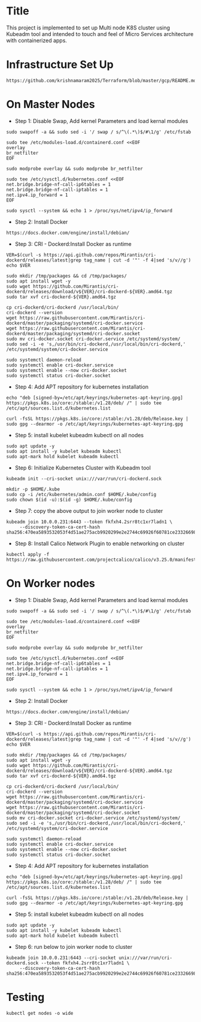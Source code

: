 # Title
This project is implemented to set up Multi node K8S cluster using Kubeadm tool and intended to touch and feel of Micro Services architecture with containerized apps.
# Infrastructure Set Up
```
https://github.com/krishnamaram2025/Terraform/blob/master/gcp/README.md
```
# On Master Nodes
* Step 1: Disable Swap, Add kernel Parameters and load kernal modules 
```
sudo swapoff -a && sudo sed -i '/ swap / s/^\(.*\)$/#\1/g' /etc/fstab
```
```
sudo tee /etc/modules-load.d/containerd.conf <<EOF
overlay
br_netfilter
EOF
```
```
sudo modprobe overlay && sudo modprobe br_netfilter
```
```
sudo tee /etc/sysctl.d/kubernetes.conf <<EOF
net.bridge.bridge-nf-call-ip6tables = 1
net.bridge.bridge-nf-call-iptables = 1
net.ipv4.ip_forward = 1
EOF
```
```
sudo sysctl --system && echo 1 > /proc/sys/net/ipv4/ip_forward
```
* Step 2: Install Docker
```
https://docs.docker.com/engine/install/debian/
```
* Step 3: CRI - Dockerd:Install Docker as runtime
```
VER=$(curl -s https://api.github.com/repos/Mirantis/cri-dockerd/releases/latest|grep tag_name | cut -d '"' -f 4|sed 's/v//g')
echo $VER
```
```
sudo mkdir /tmp/packages && cd /tmp/packages/
sudo apt install wget -y
sudo wget https://github.com/Mirantis/cri-dockerd/releases/download/v${VER}/cri-dockerd-${VER}.amd64.tgz
sudo tar xvf cri-dockerd-${VER}.amd64.tgz
```
```
cp cri-dockerd/cri-dockerd /usr/local/bin/
cri-dockerd --version
wget https://raw.githubusercontent.com/Mirantis/cri-dockerd/master/packaging/systemd/cri-docker.service
wget https://raw.githubusercontent.com/Mirantis/cri-dockerd/master/packaging/systemd/cri-docker.socket
sudo mv cri-docker.socket cri-docker.service /etc/systemd/system/
sudo sed -i -e 's,/usr/bin/cri-dockerd,/usr/local/bin/cri-dockerd,' /etc/systemd/system/cri-docker.service
```
```
sudo systemctl daemon-reload
sudo systemctl enable cri-docker.service
sudo systemctl enable --now cri-docker.socket
sudo systemctl status cri-docker.socket
```
* Step 4: Add APT repository for kubernetes installation
```
echo "deb [signed-by=/etc/apt/keyrings/kubernetes-apt-keyring.gpg] https://pkgs.k8s.io/core:/stable:/v1.28/deb/ /" | sudo tee /etc/apt/sources.list.d/kubernetes.list
```
```
curl -fsSL https://pkgs.k8s.io/core:/stable:/v1.28/deb/Release.key | sudo gpg --dearmor -o /etc/apt/keyrings/kubernetes-apt-keyring.gpg
```
* Step 5: install kubelet kubeadm kubectl on all nodes
```
sudo apt update -y
sudo apt install -y kubelet kubeadm kubectl
sudo apt-mark hold kubelet kubeadm kubectl
```
* Step 6: Initialize Kubernetes Cluster with Kubeadm tool
```
kubeadm init --cri-socket unix:///var/run/cri-dockerd.sock
```
```
mkdir -p $HOME/.kube
sudo cp -i /etc/kubernetes/admin.conf $HOME/.kube/config
sudo chown $(id -u):$(id -g) $HOME/.kube/config
```
* Step 7: copy the above output to join worker node to cluster
```
kubeadm join 10.0.0.231:6443 --token fkfxh4.2srr8tc1xr7ladn1 \
     --discovery-token-ca-cert-hash sha256:470ea5893532053f4d51ae275acb9920299e2e2744c69926f60781ce23326698
```
* Step 8: Install Calico Network Plugin to enable networking on cluster
```
kubectl apply -f https://raw.githubusercontent.com/projectcalico/calico/v3.25.0/manifests/calico.yaml
```
# On Worker nodes
* Step 1: Disable Swap, Add kernel Parameters and load kernal modules 
```
sudo swapoff -a && sudo sed -i '/ swap / s/^\(.*\)$/#\1/g' /etc/fstab
```
```
sudo tee /etc/modules-load.d/containerd.conf <<EOF
overlay
br_netfilter
EOF
```
```
sudo modprobe overlay && sudo modprobe br_netfilter
```
```
sudo tee /etc/sysctl.d/kubernetes.conf <<EOF
net.bridge.bridge-nf-call-ip6tables = 1
net.bridge.bridge-nf-call-iptables = 1
net.ipv4.ip_forward = 1
EOF
```
```
sudo sysctl --system && echo 1 > /proc/sys/net/ipv4/ip_forward
```
* Step 2: Install Docker
```
https://docs.docker.com/engine/install/debian/
```
* Step 3: CRI - Dockerd:Install Docker as runtime
```
VER=$(curl -s https://api.github.com/repos/Mirantis/cri-dockerd/releases/latest|grep tag_name | cut -d '"' -f 4|sed 's/v//g')
echo $VER
```
```
sudo mkdir /tmp/packages && cd /tmp/packages/
sudo apt install wget -y
sudo wget https://github.com/Mirantis/cri-dockerd/releases/download/v${VER}/cri-dockerd-${VER}.amd64.tgz
sudo tar xvf cri-dockerd-${VER}.amd64.tgz
```
```
cp cri-dockerd/cri-dockerd /usr/local/bin/
cri-dockerd --version
wget https://raw.githubusercontent.com/Mirantis/cri-dockerd/master/packaging/systemd/cri-docker.service
wget https://raw.githubusercontent.com/Mirantis/cri-dockerd/master/packaging/systemd/cri-docker.socket
sudo mv cri-docker.socket cri-docker.service /etc/systemd/system/
sudo sed -i -e 's,/usr/bin/cri-dockerd,/usr/local/bin/cri-dockerd,' /etc/systemd/system/cri-docker.service
```
```
sudo systemctl daemon-reload
sudo systemctl enable cri-docker.service
sudo systemctl enable --now cri-docker.socket
sudo systemctl status cri-docker.socket
```
* Step 4: Add APT repository for kubernetes installation
```
echo "deb [signed-by=/etc/apt/keyrings/kubernetes-apt-keyring.gpg] https://pkgs.k8s.io/core:/stable:/v1.28/deb/ /" | sudo tee /etc/apt/sources.list.d/kubernetes.list
```
```
curl -fsSL https://pkgs.k8s.io/core:/stable:/v1.28/deb/Release.key | sudo gpg --dearmor -o /etc/apt/keyrings/kubernetes-apt-keyring.gpg
```
* Step 5: install kubelet kubeadm kubectl on all nodes
```
sudo apt update -y
sudo apt install -y kubelet kubeadm kubectl
sudo apt-mark hold kubelet kubeadm kubectl
```
* Step 6: run below to join worker node to cluster
```
kubeadm join 10.0.0.231:6443 --cri-socket unix:///var/run/cri-dockerd.sock --token fkfxh4.2srr8tc1xr7ladn1 \
     --discovery-token-ca-cert-hash sha256:470ea5893532053f4d51ae275acb9920299e2e2744c69926f60781ce23326698
```
# Testing
```
kubectl get nodes -o wide
```
